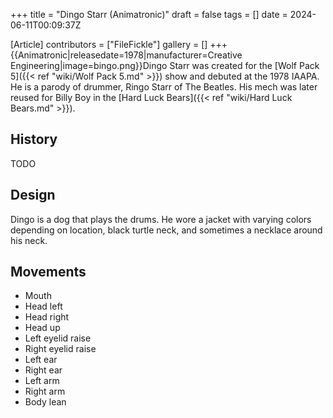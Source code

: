 +++
title = "Dingo Starr (Animatronic)"
draft = false
tags = []
date = 2024-06-11T00:09:37Z

[Article]
contributors = ["FileFickle"]
gallery = []
+++
{{Animatronic|releasedate=1978|manufacturer=Creative Engineering|image=bingo.png}}Dingo Starr was created for the [Wolf Pack 5]({{< ref "wiki/Wolf Pack 5.md" >}}) show and debuted at the 1978 IAAPA. He is a parody of  drummer, Ringo Starr of The Beatles. His mech was later reused for Billy Boy in the [Hard Luck Bears]({{< ref "wiki/Hard Luck Bears.md" >}}).

## History ##
TODO

## Design ##
Dingo is a dog that plays the drums. He wore a jacket with varying colors depending on location, black turtle neck, and sometimes a necklace around his neck.

## Movements ##

* Mouth
* Head left
* Head right
* Head up
* Left eyelid raise
* Right eyelid raise
* Left ear
* Right ear
* Left arm
* Right arm
* Body lean


